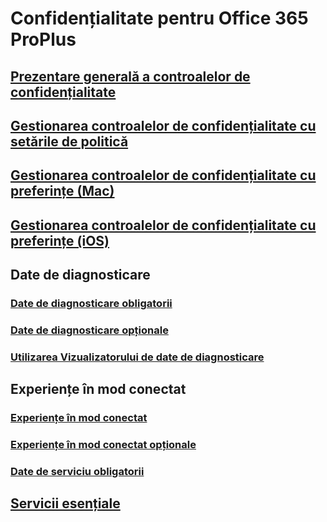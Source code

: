 # Confidențialitate pentru Office 365 ProPlus
## [Prezentare generală a controalelor de confidențialitate](overview-privacy-controls.md)
## [Gestionarea controalelor de confidențialitate cu setările de politică](manage-privacy-controls.md)
## [Gestionarea controalelor de confidențialitate cu preferințe (Mac)](mac-privacy-preferences.md)
## [Gestionarea controalelor de confidențialitate cu preferințe (iOS)](ios-privacy-preferences.md)

## Date de diagnosticare
### [Date de diagnosticare obligatorii](required-diagnostic-data.md)
### [Date de diagnosticare opționale](optional-diagnostic-data.md)
### [Utilizarea Vizualizatorului de date de diagnosticare](https://support.office.com/article/cf761ce9-d805-4c60-a339-4e07f3182855)

## Experiențe în mod conectat
### [Experiențe în mod conectat](connected-experiences.md)
### [Experiențe în mod conectat opționale](optional-connected-experiences.md)
### [Date de serviciu obligatorii](required-service-data.md)

## [Servicii esențiale](essential-services.md)
